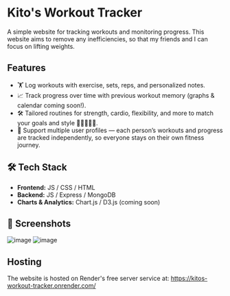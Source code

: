 # Kito's Workout Tracker

A simple website for tracking workouts and monitoring progress. This website aims to remove any inefficiencies, so that my friends and I can focus on lifting weights.

## Features

- 🏋️ Log workouts with exercise, sets, reps, and personalized notes.
- 📈 Track progress over time with previous workout memory (graphs & calendar coming soon!).
- 🛠️ Tailored routines for strength, cardio, flexibility, and more to match your goals and style 🏃‍♂️🏋️‍♀️🧘.
- 👥 Support multiple user profiles — each person’s workouts and progress are tracked independently, so everyone stays on their own fitness journey.

## 🛠️ Tech Stack

- **Frontend:** JS / CSS / HTML
- **Backend:** JS / Express / MongoDB
- **Charts & Analytics:** Chart.js / D3.js (coming soon)

## 📸 Screenshots

![image](https://github.com/user-attachments/assets/d3ebd205-e957-47b2-9a34-a292e2737f88)
![image](https://github.com/user-attachments/assets/2705e30b-b452-4adc-b773-febdc1b7dc25)

## Hosting
The website is hosted on Render's free server service at: https://kitos-workout-tracker.onrender.com/
